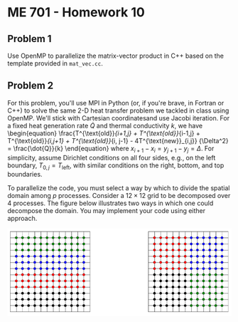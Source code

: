 # ME 701 - Homework 10



## Problem 1

Use OpenMP to parallelize the matrix-vector product in C++ based on the 
template provided in `mat_vec.cc`.


## Problem 2


For this problem, you'll use MPI in Python (or, if you're brave, in Fortran or C++)
to solve the same 2-D heat transfer problem we tackled in class using OpenMP.
We'll stick with Cartesian coordinatesand use Jacobi iteration.  For a fixed 
heat generation rate $\dot{Q}$ and thermal conductivity $k$, we have 
\begin{equation}
 \frac{T^{\text{old}}_{i+1,j} + T^{\text{old}}_{i-1,j} + 
       T^{\text{old}}_{i,j+1} + T^{\text{old}}_{i, j-1} - 
       4T^{\text{new}}_{i,j}}
      {\Delta^2} = \frac{\dot{Q}}{k}
\end{equation}
where $x_{i+1}-x_{i} = y_{j+1}-y_{j} = \Delta$.  For simplicity,
assume Dirichlet conditions on all four sides, e.g., on the 
left boundary, $T_{0,j} = T_{\text{left}}$, with similar conditions
on the right, bottom, and top boundaries. 

To parallelize the code, you must select a way by which to divide
the spatial domain among $p$ processes.   Consider a $12\times 12$
grid to be decomposed over 4 processes.  The figure below illustrates
two ways in which one could decompose the domain.  You may implement
your code using either approach.

![Domain decompostion options](2d.png "Domain decompostion options")

